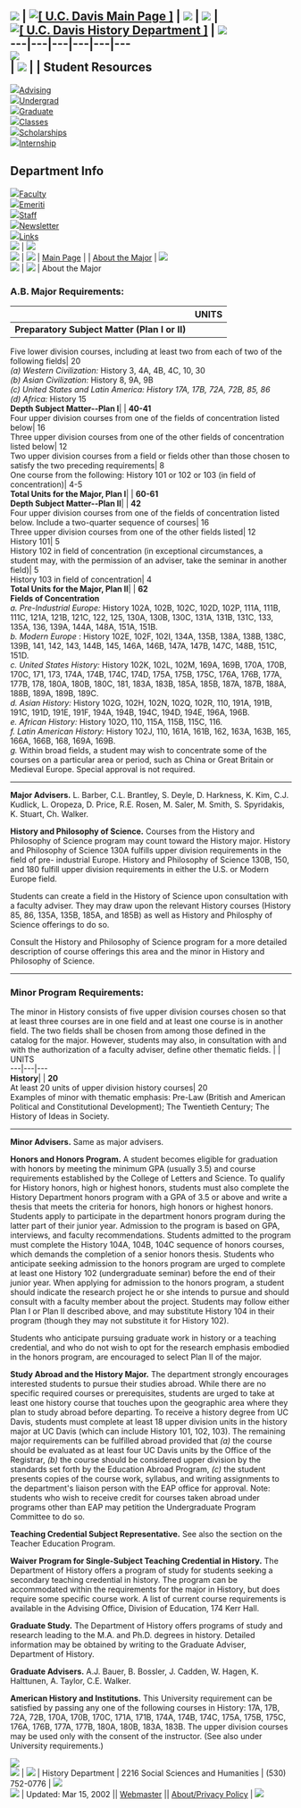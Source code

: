 ![](/images/pixel.gif) |  [![ \[ U.C. Davis Main Page \]
](/images/sealnew.gif)](http://www.ucdavis.edu) | ![](/images/pixel.gif) |
![](/images/pixel.gif) |  [![ \[ U.C. Davis History Department \]
](/images/mainlogo.gif)](/index.shtml) | ![](/images/pixel.gif)  
---|---|---|---|---|---  
![](/images/pixel.gif)  
| ![](/images/pixel.gif) |  |  Student Resources  
---  
![](/images/pixel.gif)[Advising](/advising.shtml)  
![](/images/pixel.gif)[Undergrad](/undergrad/index.shtml)  
![](/images/pixel.gif)[Graduate](/grad/index.shtml)  
![](/images/pixel.gif)[Classes](/classes.shtml)  
![](/images/pixel.gif)[Scholarships](/scholarships.shtml)  
![](/images/pixel.gif)[Internship](/intern.shtml)  
  
Department Info  
---  
![](/images/pixel.gif)[Faculty](/faculty.shtml)  
![](/images/pixel.gif)[Emeriti](/emeriti.shtml)  
![](/images/pixel.gif)[Staff](/staff.shtml)  
![](/images/pixel.gif)[Newsletter](/newsletter/index.shtml)  
![](/images/pixel.gif)[Links](/links.shtml)  
![](/images/leftmenu.gif) | ![](/images/pixel.gif)  
![](/images/pixel.gif) | ![](/images/pixel.gif) |  [Main Page](/index.shtml)
| |     [About the Major](/about.shtml) | ![](/images/pixel.gif)  
![](/images/pixel.gif) | ![](/images/pixel.gif) |  About the Major

###  **A.B. Major Requirements:**

| |  UNITS  
---|---  
**Preparatory Subject Matter (Plan I or II)**| |  **20**  
Five lower division courses, including at least two from each of two of the
following fields| 20  
_(a) Western Civilization:_ History 3, 4A, 4B, 4C, 10, 30  
_(b) Asian Civilization:_ History 8, 9A, 9B  
_(c) United States and Latin America: History 17A, 17B, 72A, 72B, 85, 86_  
_(d) Africa:_ History 15  
**Depth Subject Matter--Plan I**| |  **40-41**  
Four upper division courses from one of the fields of concentration listed
below| 16  
Three upper division courses from one of the other fields of concentration
listed below| 12  
Two upper division courses from a field or fields other than those chosen to
satisfy the two preceding requirements| 8  
One course from the following: History 101 or 102 or 103 (in field of
concentration)| 4-5  
**Total Units for the Major, Plan I**| |  **60-61**  
**Depth Subject Matter--Plan II**| |  **42**  
Four upper division courses from one of the fields of concentration listed
below. Include a two-quarter sequence of courses| 16  
Three upper division courses from one of the other fields listed| 12  
History 101| 5  
History 102 in field of concentration (in exceptional circumstances, a student
may, with the permission of an adviser, take the seminar in another field)| 5  
History 103 in field of concentration| 4  
**Total Units for the Major, Plan II**| |  **62**  
**Fields of Concentration**  
_a. Pre-Industrial Europe:_ History 102A, 102B, 102C, 102D, 102P, 111A, 111B,
111C, 121A, 121B, 121C, 122, 125, 130A, 130B, 130C, 131A, 131B, 131C, 133,
135A, 136, 139A, 144A, 148A, 151A, 151B.  
_b. Modern Europe_ : History 102E, 102F, 102I, 134A, 135B, 138A, 138B, 138C,
139B, 141, 142, 143, 144B, 145, 146A, 146B, 147A, 147B, 147C, 148B, 151C,
151D.  
_c. United States History:_ History 102K, 102L, 102M, 169A, 169B, 170A, 170B,
170C, 171, 173, 174A, 174B, 174C, 174D, 175A, 175B, 175C, 176A, 176B, 177A,
177B, 178, 180A, 180B, 180C, 181, 183A, 183B, 185A, 185B, 187A, 187B, 188A,
188B, 189A, 189B, 189C.  
_d. Asian History:_ History 102G, 102H, 102N, 102Q, 102R, 110, 191A, 191B,
191C, 191D, 191E, 191F, 194A, 194B, 194C, 194D, 194E, 196A, 196B.  
_e. African History:_ History 102O, 110, 115A, 115B, 115C, 116.  
_f. Latin American History:_ History 102J, 110, 161A, 161B, 162, 163A, 163B,
165, 166A, 166B, 168, 169A, 169B.  
_g._ Within broad fields, a student may wish to concentrate some of the
courses on a particular area or period, such as China or Great Britain or
Medieval Europe. Special approval is not required.  
  
* * *

**Major Advisers.** L. Barber, C.L. Brantley, S. Deyle, D. Harkness, K. Kim,
C.J. Kudlick, L. Oropeza, D. Price, R.E. Rosen, M. Saler, M. Smith, S.
Spyridakis, K. Stuart, Ch. Walker.

**History and Philosophy of Science.** Courses from the History and Philosophy
of Science program may count toward the History major. History and Philosophy
of Science 130A fulfills upper division requirements in the field of pre-
industrial Europe. History and Philosophy of Science 130B, 150, and 180
fulfill upper division requirements in either the U.S. or Modern Europe field.

Students can create a field in the History of Science upon consultation with a
faculty adviser. They may draw upon the relevant History courses (History 85,
86, 135A, 135B, 185A, and 185B) as well as History and Philosphy of Science
offerings to do so.

Consult the History and Philosophy of Science program for a more detailed
description of course offerings this area and the minor in History and
Philosophy of Science.

* * *

###  **Minor Program Requirements:**

The minor in History consists of five upper division courses chosen so that at
least three courses are in one field and at least one course is in another
field. The two fields shall be chosen from among those defined in the catalog
for the major. However, students may also, in consultation with and with the
authorization of a faculty adviser, define other thematic fields.  | |  UNITS  
---|---|---  
**History**| |  **20**  
At least 20 units of upper division history courses| 20  
Examples of minor with thematic emphasis: Pre-Law (British and American
Political and Constitutional Development); The Twentieth Century; The History
of Ideas in Society.  
  
* * *

**Minor Advisers.** Same as major advisers.

**Honors and Honors Program.** A student becomes eligible for graduation with
honors by meeting the minimum GPA (usually 3.5) and course requirements
established by the College of Letters and Science. To qualify for History
honors, high or highest honors, students must also complete the History
Department honors program with a GPA of 3.5 or above and write a thesis that
meets the criteria for honors, high honors or highest honors. Students apply
to participate in the department honors program during the latter part of
their junior year. Admission to the program is based on GPA, interviews, and
faculty recommendations. Students admitted to the program must complete the
History 104A, 104B, 104C sequence of honors courses, which demands the
completion of a senior honors thesis. Students who anticipate seeking
admission to the honors program are urged to complete at least one History 102
(undergraduate seminar) before the end of their junior year. When applying for
admission to the honors program, a student should indicate the research
project he or she intends to pursue and should consult with a faculty member
about the project. Students may follow either Plan I or Plan II described
above, and may substitute History 104 in their program (though they may not
substitute it for History 102).

Students who anticipate pursuing graduate work in history or a teaching
credential, and who do not wish to opt for the research emphasis embodied in
the honors program, are encouraged to select Plan II of the major.

**Study Abroad and the History Major.** The department strongly encourages
interested students to pursue their studies abroad. While there are no
specific required courses or prerequisites, students are urged to take at
least one history course that touches upon the geographic area where they plan
to study abroad before departing. To receive a history degree from UC Davis,
students must complete at least 18 upper division units in the history major
at UC Davis (which can include History 101, 102, 103). The remaining major
requirements can be fulfilled abroad provided that _(a)_ the course should be
evaluated as at least four UC Davis units by the Office of the Registrar,
_(b)_ the course should be considered upper division by the standards set
forth by the Education Abroad Program, _(c)_ the student presents copies of
the course work, syllabus, and writing assignments to the department's liaison
person with the EAP office for approval. Note: students who wish to receive
credit for courses taken abroad under programs other than EAP may petition the
Undergraduate Program Committee to do so.

**Teaching Credential Subject Representative.** See also the section on the
Teacher Education Program.

**Waiver Program for Single-Subject Teaching Credential in History.** The
Department of History offers a program of study for students seeking a
secondary teaching credential in history. The program can be accommodated
within the requirements for the major in History, but does require some
specific course work. A list of current course requirements is available in
the Advising Office, Division of Education, 174 Kerr Hall.

**Graduate Study.** The Department of History offers programs of study and
research leading to the M.A. and Ph.D. degrees in history. Detailed
information may be obtained by writing to the Graduate Adviser, Department of
History.

**Graduate Advisers.** A.J. Bauer, B. Bossler, J. Cadden, W. Hagen, K.
Halttunen, A. Taylor, C.E. Walker.

**American History and Institutions.** This University requirement can be
satisfied by passing any one of the following courses in History: 17A, 17B,
72A, 72B, 170A, 170B, 170C, 171A, 171B, 174A, 174B, 174C, 175A, 175B, 175C,
176A, 176B, 177A, 177B, 180A, 180B, 183A, 183B. The upper division courses may
be used only with the consent of the instructor. (See also under University
requirements.)



![](/images/pixel.gif)  
![](/images/pixel.gif) | ![](/images/pixel.gif) | History Department   |
2216 Social Sciences and Humanities   |   (530) 752-0776 |
![](/images/pixel.gif)  
![](/images/pixel.gif) |  Updated: Mar 15, 2002   ||
[Webmaster](/email.shtml)   ||   [About/Privacy Policy](/privacy.shtml) |
![](/images/pixel.gif)

